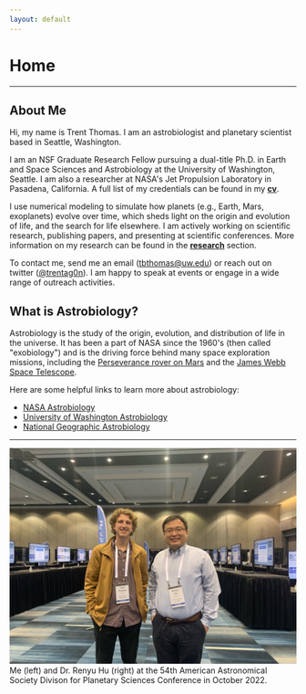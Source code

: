 ```yaml
---
layout: default
---
```

# Home
-------------------------

## About Me

Hi, my name is Trent Thomas. I am an astrobiologist and planetary scientist based in Seattle, Washington. 

I am an NSF Graduate Research Fellow pursuing a dual-title Ph.D. in Earth and Space Sciences and Astrobiology at the University of Washington, Seattle. I am also a researcher at NASA's Jet Propulsion Laboratory in Pasadena, California. A full list of my credentials can be found in my **[cv](assets/cvs/tthomas_cv.pdf)**.

I use numerical modeling to simulate how planets (e.g., Earth, Mars, exoplanets) evolve over time, which sheds light on the origin and evolution of life, and the search for life elsewhere. I am actively working on scientific research, publishing papers, and presenting at scientific conferences. More information on my research can be found in the **[research](research)** section.

To contact me, send me an email ([tbthomas@uw.edu](mailto:tbthomas@uw.edu)) or reach out on twitter ([@trentag0n](https://twitter.com/trentag0n)). I am happy to speak at events or engage in a wide range of outreach activities.

## What is Astrobiology?

Astrobiology is the study of the origin, evolution, and distribution of life in the universe. It has been a part of NASA since the 1960's (then called "exobiology") and is the driving force behind many space exploration missions, including the [Perseverance rover on Mars](https://astrobiology.nasa.gov/missions/2020-mars-rover/) and the [James Webb Space Telescope](https://astrobiology.nasa.gov/missions/jwst/).

Here are some helpful links to learn more about astrobiology:
* [NASA Astrobiology](https://astrobiology.nasa.gov/about/)
* [University of Washington Astrobiology](https://depts.washington.edu/astrobio/wordpress/about-us/what-is-astrobiology/)
* [National Geographic Astrobiology](https://www.nationalgeographic.com/astrobiology/)

------------------------- 
![alt text](assets/img/trent_and_renyu.jpg "Trent and Renyu at DPS 2022")
Me (left) and Dr. Renyu Hu (right) at the 54th American Astronomical Society Divison for Planetary Sciences Conference in October 2022.
